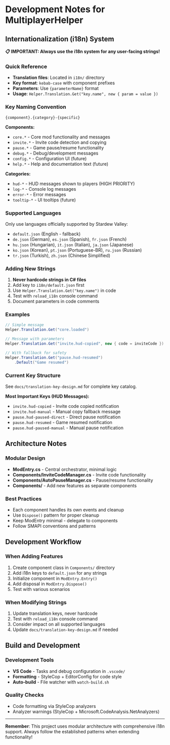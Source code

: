 # Development Notes for MultiplayerHelper

## Internationalization (i18n) System

**📋 IMPORTANT: Always use the i18n system for any user-facing strings!**

### Quick Reference
- **Translation files**: Located in `i18n/` directory
- **Key format**: `kebab-case` with component prefixes
- **Parameters**: Use `{parameterName}` format
- **Usage**: `Helper.Translation.Get("key.name", new { param = value })`

### Key Naming Convention
```
{component}.{category}-{specific}
```

**Components:**
- `core.*` - Core mod functionality and messages
- `invite.*` - Invite code detection and copying
- `pause.*` - Game pause/resume functionality  
- `debug.*` - Debug/development messages
- `config.*` - Configuration UI (future)
- `help.*` - Help and documentation text (future)

**Categories:**
- `hud-*` - HUD messages shown to players (HIGH PRIORITY)
- `log-*` - Console log messages
- `error-*` - Error messages
- `tooltip-*` - UI tooltips (future)

### Supported Languages
Only use languages officially supported by Stardew Valley:
- `default.json` (English - fallback)
- `de.json` (German), `es.json` (Spanish), `fr.json` (French)
- `hu.json` (Hungarian), `it.json` (Italian), `ja.json` (Japanese)
- `ko.json` (Korean), `pt.json` (Portuguese-BR), `ru.json` (Russian)
- `tr.json` (Turkish), `zh.json` (Chinese Simplified)

### Adding New Strings
1. **Never hardcode strings in C# files**
2. Add key to `i18n/default.json` first
3. Use `Helper.Translation.Get("key.name")` in code
4. Test with `reload_i18n` console command
5. Document parameters in code comments

### Examples
```csharp
// Simple message
Helper.Translation.Get("core.loaded")

// Message with parameters
Helper.Translation.Get("invite.hud-copied", new { code = inviteCode })

// With fallback for safety
Helper.Translation.Get("pause.hud-resumed")
    .Default("Game resumed")
```

### Current Key Structure
See `docs/translation-key-design.md` for complete key catalog.

**Most Important Keys (HUD Messages):**
- `invite.hud-copied` - Invite code copied notification
- `invite.hud-manual` - Manual copy fallback message
- `pause.hud-paused-direct` - Direct pause notification
- `pause.hud-resumed` - Game resumed notification
- `pause.hud-paused-manual` - Manual pause notification

## Architecture Notes

### Modular Design
- **ModEntry.cs** - Central orchestrator, minimal logic
- **Components/InviteCodeManager.cs** - Invite code functionality
- **Components/AutoPauseManager.cs** - Pause/resume functionality
- **Components/** - Add new features as separate components

### Best Practices
- Each component handles its own events and cleanup
- Use `Dispose()` pattern for proper cleanup
- Keep ModEntry minimal - delegate to components
- Follow SMAPI conventions and patterns

## Development Workflow

### When Adding Features
1. Create component class in `Components/` directory
2. Add i18n keys to `default.json` for any strings
3. Initialize component in `ModEntry.Entry()`
4. Add disposal in `ModEntry.Dispose()`
5. Test with various scenarios

### When Modifying Strings  
1. Update translation keys, never hardcode
2. Test with `reload_i18n` console command
3. Consider impact on all supported languages
4. Update `docs/translation-key-design.md` if needed

## Build and Development

### Development Tools
- **VS Code** - Tasks and debug configuration in `.vscode/`
- **Formatting** - StyleCop + EditorConfig for code style
- **Auto-build** - File watcher with `watch-build.sh`

### Quality Checks
- Code formatting via StyleCop analyzers
- Analyzer warnings (StyleCop + Microsoft.CodeAnalysis.NetAnalyzers)

---

**Remember**: This project uses modular architecture with comprehensive i18n support. Always follow the established patterns when extending functionality!